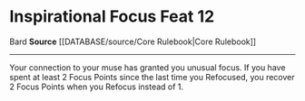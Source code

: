 ﻿---
feat: Inspirational Focus
id: '202'
level: '12'
name: Inspirational Focus
rarity: Common
source: '[[DATABASE/source/Core Rulebook|Core Rulebook]]'
trait:
- '[[DATABASE/trait/Bard|Bard]]'
type: Feat

---
# Inspirational Focus <span class="item-type">Feat 12</span>

<span class="item-trait">Bard</span>
**Source** [[DATABASE/source/Core Rulebook|Core Rulebook]]

---
Your connection to your muse has granted you unusual focus. If you have spent at least 2 Focus Points since the last time you Refocused, you recover 2 Focus Points when you Refocus instead of 1.